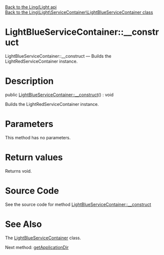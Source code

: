 [Back to the Ling/Light api](https://github.com/lingtalfi/Light/blob/master/doc/api/Ling/Light.md)<br>
[Back to the Ling\Light\ServiceContainer\LightBlueServiceContainer class](https://github.com/lingtalfi/Light/blob/master/doc/api/Ling/Light/ServiceContainer/LightBlueServiceContainer.md)


LightBlueServiceContainer::__construct
================



LightBlueServiceContainer::__construct — Builds the LightRedServiceContainer instance.




Description
================


public [LightBlueServiceContainer::__construct](https://github.com/lingtalfi/Light/blob/master/doc/api/Ling/Light/ServiceContainer/LightBlueServiceContainer/__construct.md)() : void




Builds the LightRedServiceContainer instance.




Parameters
================

This method has no parameters.


Return values
================

Returns void.








Source Code
===========
See the source code for method [LightBlueServiceContainer::__construct](https://github.com/lingtalfi/Light/blob/master/ServiceContainer/LightBlueServiceContainer.php#L23-L27)


See Also
================

The [LightBlueServiceContainer](https://github.com/lingtalfi/Light/blob/master/doc/api/Ling/Light/ServiceContainer/LightBlueServiceContainer.md) class.

Next method: [getApplicationDir](https://github.com/lingtalfi/Light/blob/master/doc/api/Ling/Light/ServiceContainer/LightBlueServiceContainer/getApplicationDir.md)<br>


